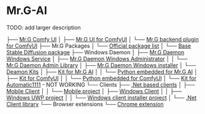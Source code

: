 # Mr.G-AI

TODO: add larger description


├── [Mr.G Comfy UI](https://github.com/RazvanManolache/Mr.G-ComfyUI)
│   ├── [Mr.G UI for ComfyUI](https://github.com/RazvanManolache/Mr.G-ComfyUI-Plugin.Web)
│   └── [Mr.G backend plugin for ComfyUI](https://github.com/RazvanManolache/Mr.G-ComfyUI-Plugin.Backend)
├── Mr.G Packages
│   └── [Official package list](https://github.com/RazvanManolache/Mr.G-AI-Packages-List)
│       └── [Base Stable Diffusion package](https://github.com/RazvanManolache/Mr.G-AI-Package-Base)
├── Windows Daemon 
│ ├── [Mr.G Daemon Windows Service](https://github.com/RazvanManolache/Mr.G-Daemon-Windows-Service)
│ ├── [Mr.G Daemon Windows Administrator](https://github.com/RazvanManolache/Mr.G-Daemon-Windows-Administrator)
│ │     └── [Mr.G Daemon Admin Library](https://github.com/RazvanManolache/Mr.G-Daemon-Admin-.Net-Library)
│ ├── [Mr.G Daemon Windows installer](https://github.com/RazvanManolache/Mr.G-Daemon-Windows-Installer)
│ └── [Deamon Kits](https://github.com/RazvanManolache/Mr.G-Daemon-Kits-List)
│       ├── [Kit for Mr.G AI](https://github.com/RazvanManolache/Mr.G-Kit-Mr.G.AI)
│       │ └── [Python embedded for Mr.G AI](https://github.com/RazvanManolache/Mr.G-Python-Embedded-Mr.G-AI)
│       ├── [Kit for ComfyUI](https://github.com/RazvanManolache/Mr.G-Kit-ComfyUI)
│       │ └── [Python embedded for ComfyUI](hhttps://github.com/RazvanManolache/Mr.G-Python-Embedded-ComfyUI)
│       └── [Kit for Automatic1111](https://github.com/RazvanManolache/Mr.G-Kit-Automatic1111) - NOT WORKING
└── Clients
    ├── [.Net based clients](https://github.com/RazvanManolache/Mr.G-AI-Clients-.Net)
    │   ├── [Mobile Client](https://github.com/RazvanManolache/Mr.G-AI-Mobile)
    │   │   └── [Mobile project](https://github.com/RazvanManolache/Mr.G-AI-Mobile-MAUI)
    │   ├── [Windows Client](https://github.com/RazvanManolache/Mr.G-AI-Desktop)
    │   │   ├── [Windows UWP project](https://github.com/RazvanManolache/Mr.G-AI-Desktop-UWP)
    │   │   └── [Windows client installer project](https://github.com/RazvanManolache/Mr.G-AI-Desktop-Installer)
    │   └── [.Net Client library](https://github.com/RazvanManolache/Mr.G-AI-Client-.Net-Library)
    └── Browser extensions
        └── [Chrome extension](https://github.com/RazvanManolache/Mr.G-AI-Browser-Extension-Chrome)
